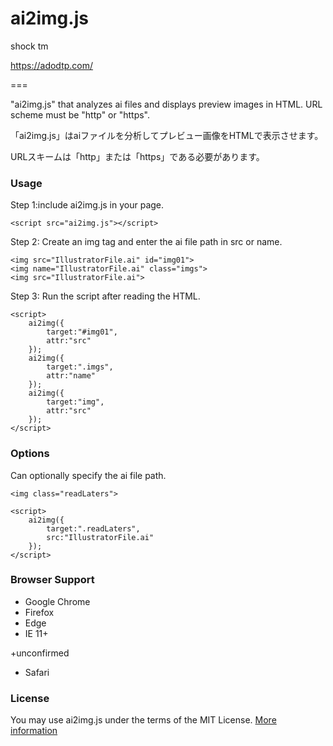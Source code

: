 # ai2img.js

shock tm

https://adodtp.com/

===

"ai2img.js" that analyzes ai files and displays preview images in HTML.
URL scheme must be "http" or "https".

「ai2img.js」はaiファイルを分析してプレビュー画像をHTMLで表示させます。

URLスキームは「http」または「https」である必要があります。

### Usage
Step 1:include ai2img.js in your page.

    <script src="ai2img.js"></script>

Step 2: Create an img tag and enter the ai file path in src or name.

    <img src="IllustratorFile.ai" id="img01">
    <img name="IllustratorFile.ai" class="imgs">
    <img src="IllustratorFile.ai">

Step 3: Run the script after reading the HTML.

    <script>
        ai2img({
            target:"#img01",
            attr:"src"
        });
        ai2img({
            target:".imgs",
            attr:"name"
        });
        ai2img({
            target:"img",
            attr:"src"
        });
    </script>

### Options
Can optionally specify the ai file path.

    <img class="readLaters">

    <script>
        ai2img({
            target:".readLaters",
            src:"IllustratorFile.ai"
        });
    </script>

### Browser Support
- Google Chrome  
- Firefox  
- Edge
- IE 11+

+unconfirmed
 - Safari  

### License 
You may use ai2img.js under the terms of the MIT License.
[More information](http://en.wikipedia.org/wiki/MIT_License)
